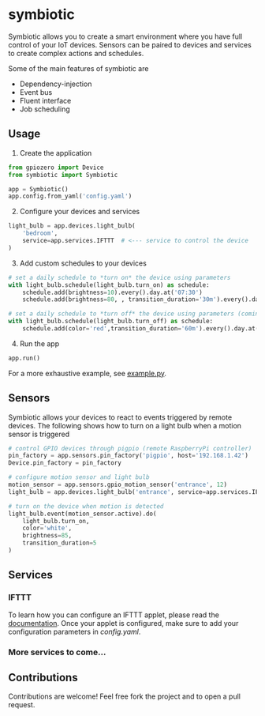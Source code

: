 # symbiotic

Symbiotic allows you to create a smart environment where 
you have full control of your IoT devices. Sensors can be 
paired to devices and services to create complex actions and schedules.

Some of the main features of symbiotic are

- Dependency-injection
- Event bus
- Fluent interface
- Job scheduling

## Usage

1. Create the application
```python
from gpiozero import Device
from symbiotic import Symbiotic

app = Symbiotic()
app.config.from_yaml('config.yaml')
```

2. Configure your devices and services
```python
light_bulb = app.devices.light_bulb(
    'bedroom', 
    service=app.services.IFTTT  # <--- service to control the device
)
```

3. Add custom schedules to your devices
```python
# set a daily schedule to *turn on* the device using parameters
with light_bulb.schedule(light_bulb.turn_on) as schedule:
    schedule.add(brightness=10).every().day.at('07:30')
    schedule.add(brightness=80, , transition_duration='30m').every().day.at('18:00')

# set a daily schedule to *turn off* the device using parameters (coming soon)
with light_bulb.schedule(light_bulb.turn_off) as schedule:
    schedule.add(color='red',transition_duration='60m').every().day.at('22:30')
```

4. Run the app
```python
app.run()
```

For a more exhaustive example, see [example.py](example.py).

## Sensors

Symbiotic allows your devices to react to events triggered by remote devices. The following shows how to turn on a light bulb when a motion sensor is triggered
```python
# control GPIO devices through pigpio (remote RaspberryPi controller)
pin_factory = app.sensors.pin_factory('pigpio', host='192.168.1.42')
Device.pin_factory = pin_factory

# configure motion sensor and light bulb
motion_sensor = app.sensors.gpio_motion_sensor('entrance', 12)
light_bulb = app.devices.light_bulb('entrance', service=app.services.IFTTT)

# turn on the device when motion is detected
light_bulb.event(motion_sensor.active).do(
    light_bulb.turn_on,
    color='white',
    brightness=85,
    transition_duration=5
)
```

## Services

### IFTTT

To learn how you can configure an IFTTT applet, please read the 
[documentation](./docs/IFTTT.md).
Once your applet is configured, make sure to add your configuration 
parameters in _config.yaml_.

### More services to come...

## Contributions

Contributions are welcome! Feel free fork the project and to open a pull request.